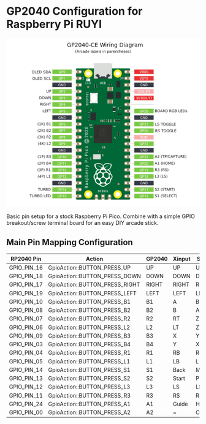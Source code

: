 # GP2040 Configuration for Raspberry Pi RUYI

![Pin Mapping](assets/PinMapping.png)

Basic pin setup for a stock Raspberry Pi Pico. Combine with a simple GPIO breakout/screw terminal board for an easy DIY arcade stick.

## Main Pin Mapping Configuration

| RP2040 Pin | Action                        | GP2040 | Xinput | Switch | PS3/4/5  | Dinput | Arcade |
|------------|-------------------------------|--------|--------|--------|----------|--------|--------|
| GPIO_PIN_16| GpioAction::BUTTON_PRESS_UP   | UP     | UP     | UP      | UP      | UP     | UP     |
| GPIO_PIN_18| GpioAction::BUTTON_PRESS_DOWN | DOWN   | DOWN   | DOWN    | DOWN    | DOWN   | DOWN   |
| GPIO_PIN_17| GpioAction::BUTTON_PRESS_RIGHT| RIGHT  | RIGHT  | RIGHT   | RIGHT   | RIGHT  | RIGHT  |
| GPIO_PIN_19| GpioAction::BUTTON_PRESS_LEFT | LEFT   | LEFT   | LEFT    | LEFT    | LEFT   | LEFT   |
| GPIO_PIN_10| GpioAction::BUTTON_PRESS_B1   | B1     | A      | B       | Cross   | 2      | K1     |
| GPIO_PIN_08| GpioAction::BUTTON_PRESS_B2   | B2     | B      | A       | Circle  | 3      | K2     |
| GPIO_PIN_07| GpioAction::BUTTON_PRESS_R2   | R2     | RT     | ZR      | R2      | 8      | K3     |
| GPIO_PIN_06| GpioAction::BUTTON_PRESS_L2   | L2     | LT     | ZL      | L2      | 7      | K4     |
| GPIO_PIN_09| GpioAction::BUTTON_PRESS_B3   | B3     | X      | Y       | Square  | 1      | P1     |
| GPIO_PIN_03| GpioAction::BUTTON_PRESS_B4   | B4     | Y      | X       | Triangle| 4      | P2     |
| GPIO_PIN_04| GpioAction::BUTTON_PRESS_R1   | R1     | RB     | R       | R1      | 6      | P3     |
| GPIO_PIN_05| GpioAction::BUTTON_PRESS_L1   | L1     | LB     | L       | L1      | 5      | P4     |
| GPIO_PIN_14| GpioAction::BUTTON_PRESS_S1   | S1     | Back   | Minus   | Select  | 9      | Coin   |
| GPIO_PIN_13| GpioAction::BUTTON_PRESS_S2   | S2     | Start  | Plus    | Start   | 10     | Start  |
| GPIO_PIN_12| GpioAction::BUTTON_PRESS_L3   | L3     | LS     | LS      | L3      | 11     | LS     |
| GPIO_PIN_11| GpioAction::BUTTON_PRESS_R3   | R3     | RS     | RS      | R3      | 12     | RS     |
| GPIO_PIN_24| GpioAction::BUTTON_PRESS_A1   | A1     | Guide  | Home    | PS      | 13     | ~      |
| GPIO_PIN_00| GpioAction::BUTTON_PRESS_A2   | A2     | ~      | Capture | ~       | 14     | ~      |